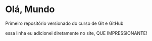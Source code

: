 # Olá, Mundo
Primeiro repositório versionado do curso de
Git e GitHub

essa linha eu adicionei diretamente no site, QUE IMPRESSIONANTE!
